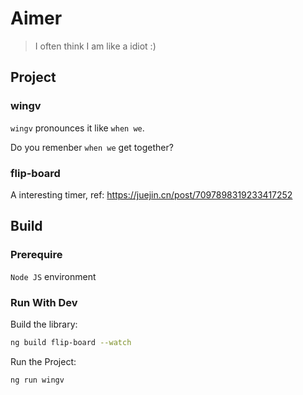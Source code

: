 # Aimer

> I often think I am like a idiot :)

## Project

### wingv

`wingv` pronounces it like `when we`.

Do you remenber `when we` get together?

### flip-board

A interesting timer, ref: https://juejin.cn/post/7097898319233417252

## Build

### Prerequire

`Node JS` environment

### Run With Dev

Build the library: 

```sh
ng build flip-board --watch
```

Run the Project: 

```sh
ng run wingv
```
